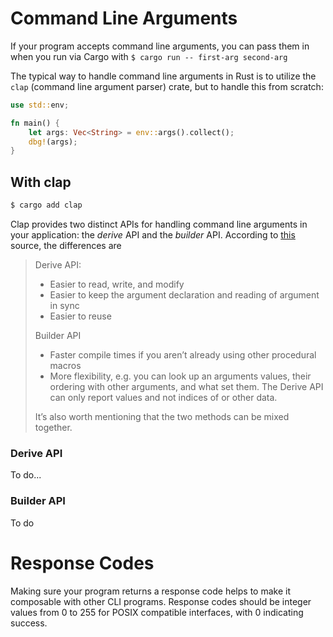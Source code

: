 # Command Line Arguments

If your program accepts command line arguments, you can pass them in when you run via Cargo with `$ cargo run -- first-arg second-arg`

The typical way to handle command line arguments in Rust is to utilize the `clap` (command line argument parser) crate, but to handle this from scratch:

```rs
use std::env;

fn main() {
    let args: Vec<String> = env::args().collect();
    dbg!(args);
}
```

## With clap

```bash
$ cargo add clap
```

Clap provides two distinct APIs for handling command line arguments in your application: the _derive_ API and the _builder_ API. According to [this]([source](https://medium.com/@itsuki.enjoy/rust-take-your-cli-to-the-next-level-with-clap-a0f05875ef45)) source, the differences are

> Derive API:
>    - Easier to read, write, and modify
>    - Easier to keep the argument declaration and reading of argument in sync
>    - Easier to reuse
> 
> Builder API
>    - Faster compile times if you aren’t already using other procedural macros
>    - More flexibility, e.g. you can look up an arguments values, their ordering with other arguments, and what set them. The Derive API can only report values and not indices of or other data.
> 
> It’s also worth mentioning that the two methods can be mixed together.

### Derive API

To do...

### Builder API

To do

# Response Codes

Making sure your program returns a response code helps to make it composable with other CLI programs. Response codes should be integer values from 0 to 255 for POSIX compatible interfaces, with 0 indicating success.